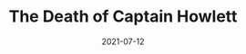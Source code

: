 ---
title: The Death of Captain Howlett
description: Sunless Sea fanart 
date: 2021-07-12
tags: [ 'digital', 'fanart' ]
layout: layouts/page.njk
eleventyNavigation:
  key: The Death of Captain Howlett
  parent: Digital
permalink: "art/digital/{{ title | slug }}/"
imageName: howlett_sunless.png
hasImage: True
public: True
---